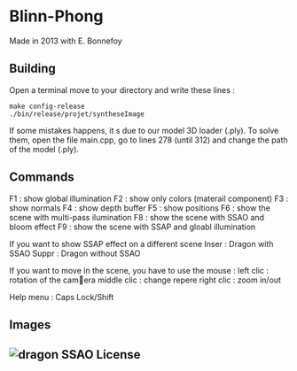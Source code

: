# Blinn-Phong

Made in 2013 with E. Bonnefoy

Building
------
Open a terminal
move to your directory
and write these lines :
```
make config-release
./bin/release/projet/syntheseImage
```

If some mistakes happens, it s due to our model 3D loader (.ply).
To solve them, open the file main.cpp, go to lines 278 (until 312) and change the path of the model (.ply).

Commands
------
F1 : show global illumination
F2 : show only colors (materail component)
F3 : show normals
F4 : show depth buffer
F5 : show positions
F6 : show the scene with multi-pass ilumination
F8 : show the scene with SSAO and bloom effect
F9 : show the scene with SSAP and gloabl illumination

If you want to show SSAP effect on a different scene
Inser : Dragon with SSAO
Suppr : Dragon without SSAO

If you want to move in the scene, you have to use the mouse :
left clic : rotation of the camera
middle clic : change repere 
right clic : zoom in/out

Help menu : Caps Lock/Shift

Images
------
![dragon SSAO](http://www.diane-delallee.fr/asserts/img/dragon.png)
License
------

